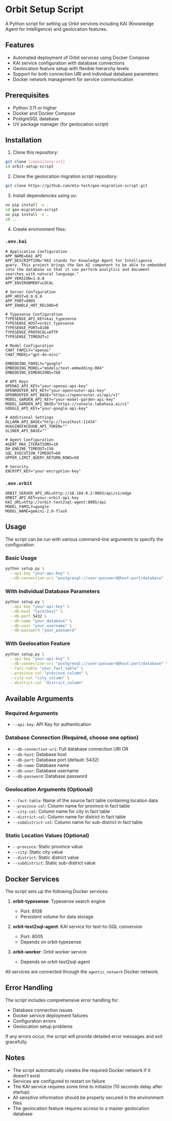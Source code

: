 # Orbit Setup Script

A Python script for setting up Orbit services including KAI (Knowledge Agent for Intelligence) and geolocation features.

## Features

- Automated deployment of Orbit services using Docker Compose
- KAI service configuration with database connections
- Geolocation feature setup with flexible hierarchy levels
- Support for both connection URI and individual database parameters
- Docker network management for service communication

## Prerequisites

- Python 3.11 or higher
- Docker and Docker Compose
- PostgreSQL database
- UV package manager (for geolocation script)

## Installation

1. Clone this repository:
```bash
git clone [repository-url]
cd orbit-setup-script
```

2. Clone the geolocation migration script repository:
```bash
git clone https://github.com/mta-tech/geo-migration-script.git
```

3. Install dependencies using uv:
```bash
uv pip install -e .
cd geo-migration-script
uv pip install -e .
cd ..
```

4. Create environment files:

### `.env.kai`
```env
# Application Configuration
APP_NAME=KAI API
APP_DESCRIPTION="KAI stands for Knowledge Agent for Intelligence query. This project brings the Gen AI component to be able to embedded into the database so that it can perform analytics and document searches with natural language."
APP_VERSION=1.0.0
APP_ENVIRONMENT=LOCAL

# Server Configuration
APP_HOST=0.0.0.0
APP_PORT=8005
APP_ENABLE_HOT_RELOAD=0

# Typesense Configuration
TYPESENSE_API_KEY=kai_typesense
TYPESENSE_HOST=orbit_typesense
TYPESENSE_PORT=8108
TYPESENSE_PROTOCOL=HTTP
TYPESENSE_TIMEOUT=2

# Model Configuration
CHAT_FAMILY="openai"
CHAT_MODEL="gpt-4o-mini"

EMBEDDING_FAMILY="google"
EMBEDDING_MODEL="models/text-embedding-004"
EMBEDDING_DIMENSIONS=768

# API Keys
OPENAI_API_KEY="your-openai-api-key"
OPENROUTER_API_KEY="your-openrouter-api-key"
OPENROUTER_API_BASE="https://openrouter.ai/api/v1"
MODEL_GARDEN_API_KEY="your-model-garden-api-key"
MODEL_GARDEN_API_BASE="https://console.labahasa.ai/v1"
GOOGLE_API_KEY="your-google-api-key"

# Additional Settings
OLLAMA_API_BASE="http://localhost:11434"
HUGGINGFACEHUB_API_TOKEN=""
GLINER_API_BASE=""

# Agent Configuration
AGENT_MAX_ITERATIONS=10
DH_ENGINE_TIMEOUT=150
SQL_EXECUTION_TIMEOUT=60
UPPER_LIMIT_QUERY_RETURN_ROWS=50

# Security
ENCRYPT_KEY="your-encryption-key"
```

### `.env.orbit`
```env
ORBIT_SERVER_API_URL=http://10.184.0.2:9003/api/v1/edge
ORBIT_API_KEY=your-orbit-api-key
KAI_URL=http://orbit-text2sql-agent:8005/api
MODEL_FAMILY=google
MODEL_NAME=gemini-2.0-flash
```

## Usage

The script can be run with various command-line arguments to specify the configuration:

### Basic Usage

```bash
python setup.py \
  --api-key "your-api-key" \
  --db-connection-uri "postgresql://user:password@host:port/database"
```

### With Individual Database Parameters

```bash
python setup.py \
  --api-key "your-api-key" \
  --db-host "localhost" \
  --db-port 5432 \
  --db-name "your_database" \
  --db-user "your_username" \
  --db-password "your_password"
```

### With Geolocation Feature

```bash
python setup.py \
  --api-key "your-api-key" \
  --db-connection-uri "postgresql://user:password@host:port/database" \
  --fact-table "your_fact_table" \
  --province-col "province_column" \
  --city-col "city_column" \
  --district-col "district_column"
```

## Available Arguments

### Required Arguments
- `--api-key`: API Key for authentication

### Database Connection (Required, choose one option)
- `--db-connection-uri`: Full database connection URI
  OR
- `--db-host`: Database host
- `--db-port`: Database port (default: 5432)
- `--db-name`: Database name
- `--db-user`: Database username
- `--db-password`: Database password

### Geolocation Arguments (Optional)
- `--fact-table`: Name of the source fact table containing location data
- `--province-col`: Column name for province in fact table
- `--city-col`: Column name for city in fact table
- `--district-col`: Column name for district in fact table
- `--subdistrict-col`: Column name for sub-district in fact table

### Static Location Values (Optional)
- `--province`: Static province value
- `--city`: Static city value
- `--district`: Static district value
- `--subdistrict`: Static sub-district value

## Docker Services

The script sets up the following Docker services:

1. **orbit-typesense**: Typesense search engine
   - Port: 8108
   - Persistent volume for data storage

2. **orbit-text2sql-agent**: KAI service for text-to-SQL conversion
   - Port: 8005
   - Depends on orbit-typesense

3. **orbit-worker**: Orbit worker service
   - Depends on orbit-text2sql-agent

All services are connected through the `agentic_network` Docker network.

## Error Handling

The script includes comprehensive error handling for:
- Database connection issues
- Docker service deployment failures
- Configuration errors
- Geolocation setup problems

If any errors occur, the script will provide detailed error messages and exit gracefully.

## Notes

- The script automatically creates the required Docker network if it doesn't exist
- Services are configured to restart on failure
- The KAI service requires some time to initialize (10 seconds delay after startup)
- All sensitive information should be properly secured in the environment files
- The geolocation feature requires access to a master geolocation database